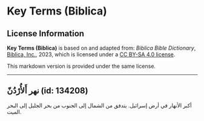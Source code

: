 # Key Terms (Biblica)

## License Information

**Key Terms (Biblica)** is based on and adapted from: _Biblica Bible Dictionary_, [Biblica, Inc.](https://www.biblica.com/), 2023, which is licensed under a [CC BY-SA 4.0 license](https://creativecommons.org/licenses/by-sa/4.0/legalcode.en).

This markdown version is provided under the same license.



--------------------------------

## نهر أَلأُرْدُنّ (id: 134208)

أكبر الأنهار في أرض إسرائيل. يتدفق من الشمال إلى الجنوب من بحر الجليل إلى البحر الميت.


